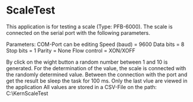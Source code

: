 # ScaleTest
This application is for testing a scale (Type: PFB-6000).
The scale is connected on the serial port with the following parameters.

Parameters:
COM-Port can be editing
Speed (baud) = 9600
Data bits = 8
Stop bits = 1
Parity = None
Flow control = XON/XOFF

By click on the wight button a random number between 1 and 10 is generated.
For the determination of the value, the scale is connected with the randomly determined value.
Between the connection with the port and get the result be sleep the task for 100 ms.
Only the last vlue are viewed in the application
All values are stored in a CSV-File on the path: C:\KernScaleTest


